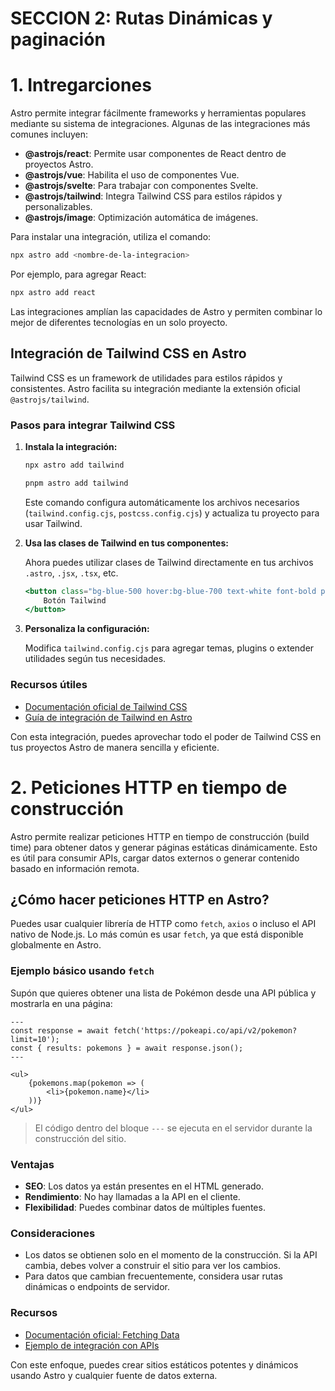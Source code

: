 # SECCION 2: Rutas Dinámicas y paginación

# 1. Intregarciones

Astro permite integrar fácilmente frameworks y herramientas populares mediante su sistema de integraciones. Algunas de las integraciones más comunes incluyen:

-   **@astrojs/react**: Permite usar componentes de React dentro de proyectos Astro.
-   **@astrojs/vue**: Habilita el uso de componentes Vue.
-   **@astrojs/svelte**: Para trabajar con componentes Svelte.
-   **@astrojs/tailwind**: Integra Tailwind CSS para estilos rápidos y personalizables.
-   **@astrojs/image**: Optimización automática de imágenes.

Para instalar una integración, utiliza el comando:

```bash
npx astro add <nombre-de-la-integracion>
```

Por ejemplo, para agregar React:

```bash
npx astro add react
```

Las integraciones amplían las capacidades de Astro y permiten combinar lo mejor de diferentes tecnologías en un solo proyecto.

## Integración de Tailwind CSS en Astro

Tailwind CSS es un framework de utilidades para estilos rápidos y consistentes. Astro facilita su integración mediante la extensión oficial `@astrojs/tailwind`.

### Pasos para integrar Tailwind CSS

1. **Instala la integración:**

    ```bash
    npx astro add tailwind
    ```

    ```bash
    pnpm astro add tailwind
    ```

    Este comando configura automáticamente los archivos necesarios (`tailwind.config.cjs`, `postcss.config.cjs`) y actualiza tu proyecto para usar Tailwind.

2. **Usa las clases de Tailwind en tus componentes:**

    Ahora puedes utilizar clases de Tailwind directamente en tus archivos `.astro`, `.jsx`, `.tsx`, etc.

    ```jsx
    <button class="bg-blue-500 hover:bg-blue-700 text-white font-bold py-2 px-4 rounded">
        Botón Tailwind
    </button>
    ```

3. **Personaliza la configuración:**

    Modifica `tailwind.config.cjs` para agregar temas, plugins o extender utilidades según tus necesidades.

### Recursos útiles

-   [Documentación oficial de Tailwind CSS](https://tailwindcss.com/docs/installation)
-   [Guía de integración de Tailwind en Astro](https://docs.astro.build/en/guides/styling/#tailwind)

Con esta integración, puedes aprovechar todo el poder de Tailwind CSS en tus proyectos Astro de manera sencilla y eficiente.



# 2. Peticiones HTTP en tiempo de construcción
Astro permite realizar peticiones HTTP en tiempo de construcción (build time) para obtener datos y generar páginas estáticas dinámicamente. Esto es útil para consumir APIs, cargar datos externos o generar contenido basado en información remota.

## ¿Cómo hacer peticiones HTTP en Astro?

Puedes usar cualquier librería de HTTP como `fetch`, `axios` o incluso el API nativo de Node.js. Lo más común es usar `fetch`, ya que está disponible globalmente en Astro.

### Ejemplo básico usando `fetch`

Supón que quieres obtener una lista de Pokémon desde una API pública y mostrarla en una página:

```astro
---
const response = await fetch('https://pokeapi.co/api/v2/pokemon?limit=10');
const { results: pokemons } = await response.json();
---

<ul>
    {pokemons.map(pokemon => (
        <li>{pokemon.name}</li>
    ))}
</ul>
```

> El código dentro del bloque `---` se ejecuta en el servidor durante la construcción del sitio.

### Ventajas

- **SEO**: Los datos ya están presentes en el HTML generado.
- **Rendimiento**: No hay llamadas a la API en el cliente.
- **Flexibilidad**: Puedes combinar datos de múltiples fuentes.

### Consideraciones

- Los datos se obtienen solo en el momento de la construcción. Si la API cambia, debes volver a construir el sitio para ver los cambios.
- Para datos que cambian frecuentemente, considera usar rutas dinámicas o endpoints de servidor.

### Recursos

- [Documentación oficial: Fetching Data](https://docs.astro.build/en/guides/data-fetching/)
- [Ejemplo de integración con APIs](https://docs.astro.build/en/guides/integrations-guide/)

Con este enfoque, puedes crear sitios estáticos potentes y dinámicos usando Astro y cualquier fuente de datos externa.